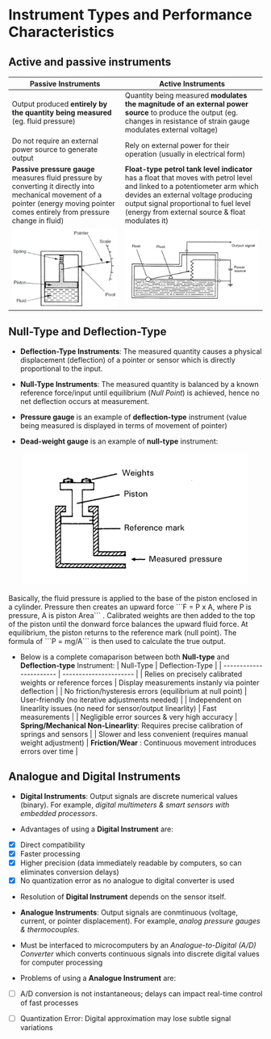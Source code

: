 # Instrument Types and Performance Characteristics

## Active and passive instruments
| Passive Instruments     | Active Instruments     |
| ----------------------- | ---------------------- |
| Output produced **entirely by the quantity being measured** (eg. fluid pressure) | Quantity being measured **modulates the magnitude of an external power source** to produce the output (eg. changes in resistance of strain gauge modulates external voltage) |
| Do not require an external power source to generate output | Rely on external power for their operation (usually in electrical form) |
| **Passive pressure gauge** measures fluid pressure by converting it directly into mechanical movement of a pointer (energy moving pointer comes entirely from pressure change in fluid) | **Float-type petrol tank level indicator** has a float that moves with petrol level and linked to a potentiometer arm which devides an external voltage producing output signal proportional to fuel level (energy from external source & float modulates it) |
| <img src="https://github.com/JoshuaOhYQ/BEEE/blob/615567045375a32dd5e899abc2ca1ae7e798c1c1/docs/ETL1023%20Instrumentation/Gauge1.png?raw=true" alt="Pressure Gauge"> | <img src="https://github.com/JoshuaOhYQ/BEEE/blob/615567045375a32dd5e899abc2ca1ae7e798c1c1/docs/ETL1023%20Instrumentation/float1.png?raw=true" alt="Float Petrol"> |


## Null-Type and Deflection-Type
- **Deflection-Type Instruments**: The measured quantity causes a physical displacement (deflection) of a pointer or sensor which is directly proportional to the input.

- **Null-Type Instruments**: The measured quantity is balanced by a known reference force/input until equilibrium (*Null Point*) is achieved, hence no net deflection occurs at measurement.

- **Pressure gauge** is an example of **deflection-type** instrument (value being measured is displayed in terms of movement of pointer)

- **Dead-weight gauge** is an example of **null-type** instrument: <br>
<div align="center">
  <img src="https://github.com/JoshuaOhYQ/BEEE/blob/327c446596f526e53f016b9dd0efafdc842bf9a1/docs/ETL1023%20Instrumentation/Dead1.png?raw=true" alt="Control System">
</div>
<br>
Basically, the fluid pressure is applied to the base of the piston enclosed in a cylinder. Pressure then creates an upward force ```F = P x A, where P is pressure, A is piston Area``` . Calibrated weights are then added to the top of the piston until the donward force balances the upward fluid force. At equilibrium, the piston returns to the reference mark (null point). The formula of ```P = mg/A``` is then used to calculate the true output. 


- Below is a complete comaparison between both **Null-type** and **Deflection-type** Instrument:
| Null-Type               | Deflection-Type        |
| ----------------------- | ---------------------- |
| Relies on precisely calibrated weights or reference forces | Display measurements instanly via pointer deflection |
| No friction/hysteresis errors (equilibrium at null point) | User-friendly (no iterative adjustments needed) |
| Independent on linearlity issues (no need for sensor/output linearlity) | Fast measurements |
| Negligible error sources & very high accuracy | **Spring/Mechanical Non-Linearlity**: Requires precise calibration of springs and sensors |
| Slower and less convenient (requires manual weight adjustment) | **Friction/Wear** : Continuous movement introduces errors over time |

## Analogue and Digital Instruments
- **Digital Instruments**: Output signals are discrete numerical values (binary). For example, *digital multimeters & smart sensors with embedded processors*.

- Advantages of using a **Digital Instrument** are:
* [x] Direct compatibility
* [x] Faster processing
* [x] Higher precision (data immediately readable by computers, so can eliminates conversion delays)
* [x] No quantization error as no analogue to digital converter is used

- Resolution of **Digital Instrument** depends on the sensor itself.

- **Analogue Instruments**: Output signals are conmtinuous (voltage, current, or pointer displacement). For example, *analog pressure gauges & thermocouples*.

- Must be interfaced to microcomputers by an *Analogue-to-Digital (A/D) Converter* which converts continuous signals into discrete digital values for computer processing

- Problems of using a **Analogue Instrument** are:
 * [ ] A/D conversion is not instantaneous; delays can impact real-time control of fast processes
 * [ ] Quantization Error: Digital approximation may lose subtle signal variations
  

